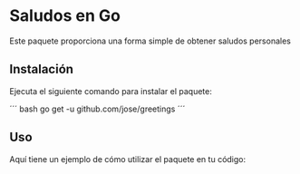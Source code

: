 # Saludos en Go

Este paquete proporciona una forma simple de obtener saludos personales

## Instalación
Ejecuta el siguiente comando para instalar el paquete:

´´´ bash
go get -u github.com/jose/greetings
´´´

## Uso
Aquí tiene un ejemplo de cómo utilizar el paquete en tu código:


